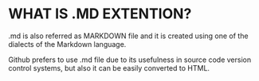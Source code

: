 <h1>WHAT IS .MD EXTENTION?</h1>

.md is also referred as MARKDOWN file and it is created using one of the dialects of the Markdown language.

Github prefers to use .md file due to its usefulness in source code version control systems, but also it can be easily converted to HTML.
